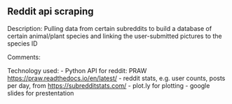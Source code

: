 ## Reddit api scraping

Description: Pulling data from certain subreddits to build a database of certain animal/plant species and linking 
             the user-submitted pictures to the species ID


Comments: 

Technology used: - Python API for reddit: PRAW https://praw.readthedocs.io/en/latest/
                 - reddit stats, e.g. user counts, posts per day, from https://subredditstats.com/ 
                 - plot.ly for plotting
                 - google slides for prestentation